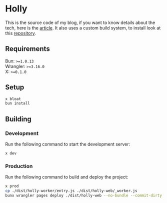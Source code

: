 # Holly
This is the source code of my blog, if you want to know details about the tech, here is the [article](https://holly.pw/$/this-is-my-new-blog). It also uses a custom build system, to install look at this [repository](https://github.com/hollydotpw/x).

## Requirements
Bun: `>=1.0.13`  
Wrangler: `>=3.16.0`  
X: `>=0.1.0`

## Setup
```bash
x bloat
bun install
```

## Building

### Development
Run the following command to start the development server:
```bash
x dev
```

### Production
Run the following command to build and deploy the project:
```bash
x prod
cp ./dist/holly-worker/entry.js ./dist/holly-web/_worker.js
bunx wrangler pages deploy ./dist/holly-web --no-bundle --commit-dirty --project-name holly
```